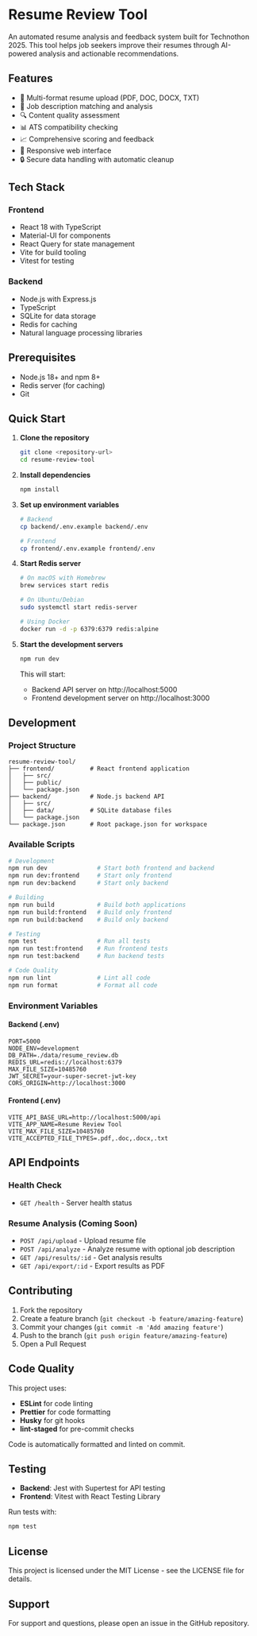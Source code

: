 # Resume Review Tool

An automated resume analysis and feedback system built for Technothon 2025. This tool helps job seekers improve their resumes through AI-powered analysis and actionable recommendations.

## Features

- 📄 Multi-format resume upload (PDF, DOC, DOCX, TXT)
- 🎯 Job description matching and analysis
- 🔍 Content quality assessment
- 📊 ATS compatibility checking
- 📈 Comprehensive scoring and feedback
- 📱 Responsive web interface
- 🔒 Secure data handling with automatic cleanup

## Tech Stack

### Frontend
- React 18 with TypeScript
- Material-UI for components
- React Query for state management
- Vite for build tooling
- Vitest for testing

### Backend
- Node.js with Express.js
- TypeScript
- SQLite for data storage
- Redis for caching
- Natural language processing libraries

## Prerequisites

- Node.js 18+ and npm 8+
- Redis server (for caching)
- Git

## Quick Start

1. **Clone the repository**
   ```bash
   git clone <repository-url>
   cd resume-review-tool
   ```

2. **Install dependencies**
   ```bash
   npm install
   ```

3. **Set up environment variables**
   ```bash
   # Backend
   cp backend/.env.example backend/.env
   
   # Frontend
   cp frontend/.env.example frontend/.env
   ```

4. **Start Redis server**
   ```bash
   # On macOS with Homebrew
   brew services start redis
   
   # On Ubuntu/Debian
   sudo systemctl start redis-server
   
   # Using Docker
   docker run -d -p 6379:6379 redis:alpine
   ```

5. **Start the development servers**
   ```bash
   npm run dev
   ```

   This will start:
   - Backend API server on http://localhost:5000
   - Frontend development server on http://localhost:3000

## Development

### Project Structure

```
resume-review-tool/
├── frontend/          # React frontend application
│   ├── src/
│   ├── public/
│   └── package.json
├── backend/           # Node.js backend API
│   ├── src/
│   ├── data/          # SQLite database files
│   └── package.json
└── package.json       # Root package.json for workspace
```

### Available Scripts

```bash
# Development
npm run dev              # Start both frontend and backend
npm run dev:frontend     # Start only frontend
npm run dev:backend      # Start only backend

# Building
npm run build            # Build both applications
npm run build:frontend   # Build only frontend
npm run build:backend    # Build only backend

# Testing
npm test                 # Run all tests
npm run test:frontend    # Run frontend tests
npm run test:backend     # Run backend tests

# Code Quality
npm run lint             # Lint all code
npm run format           # Format all code
```

### Environment Variables

#### Backend (.env)
```
PORT=5000
NODE_ENV=development
DB_PATH=./data/resume_review.db
REDIS_URL=redis://localhost:6379
MAX_FILE_SIZE=10485760
JWT_SECRET=your-super-secret-jwt-key
CORS_ORIGIN=http://localhost:3000
```

#### Frontend (.env)
```
VITE_API_BASE_URL=http://localhost:5000/api
VITE_APP_NAME=Resume Review Tool
VITE_MAX_FILE_SIZE=10485760
VITE_ACCEPTED_FILE_TYPES=.pdf,.doc,.docx,.txt
```

## API Endpoints

### Health Check
- `GET /health` - Server health status

### Resume Analysis (Coming Soon)
- `POST /api/upload` - Upload resume file
- `POST /api/analyze` - Analyze resume with optional job description
- `GET /api/results/:id` - Get analysis results
- `GET /api/export/:id` - Export results as PDF

## Contributing

1. Fork the repository
2. Create a feature branch (`git checkout -b feature/amazing-feature`)
3. Commit your changes (`git commit -m 'Add amazing feature'`)
4. Push to the branch (`git push origin feature/amazing-feature`)
5. Open a Pull Request

## Code Quality

This project uses:
- **ESLint** for code linting
- **Prettier** for code formatting
- **Husky** for git hooks
- **lint-staged** for pre-commit checks

Code is automatically formatted and linted on commit.

## Testing

- **Backend**: Jest with Supertest for API testing
- **Frontend**: Vitest with React Testing Library

Run tests with:
```bash
npm test
```

## License

This project is licensed under the MIT License - see the LICENSE file for details.

## Support

For support and questions, please open an issue in the GitHub repository.